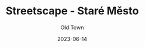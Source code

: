 ---
title: "Streetscape - Staré Město"
subtitle: "Old Town"
excerpt: "A Truman show."
gallery_name: "prague/streetscape"
date: 2023-06-14
tags:
  - 🏰Baroque
  - 🏞️QSD's Favourite
header:
  overlay_image: cover/prague/tram-rain-3v1.jpg
---